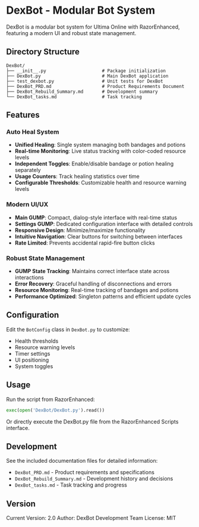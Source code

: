 # DexBot - Modular Bot System

DexBot is a modular bot system for Ultima Online with RazorEnhanced, featuring a modern UI and robust state management.

## Directory Structure

```
DexBot/
├── __init__.py                     # Package initialization
├── DexBot.py                       # Main DexBot application
├── test_dexbot.py                  # Unit tests for DexBot
├── DexBot_PRD.md                   # Product Requirements Document
├── DexBot_Rebuild_Summary.md       # Development summary
└── DexBot_tasks.md                 # Task tracking
```

## Features

### Auto Heal System
- **Unified Healing**: Single system managing both bandages and potions
- **Real-time Monitoring**: Live status tracking with color-coded resource levels
- **Independent Toggles**: Enable/disable bandage or potion healing separately
- **Usage Counters**: Track healing statistics over time
- **Configurable Thresholds**: Customizable health and resource warning levels

### Modern UI/UX
- **Main GUMP**: Compact, dialog-style interface with real-time status
- **Settings GUMP**: Dedicated configuration interface with detailed controls
- **Responsive Design**: Minimize/maximize functionality
- **Intuitive Navigation**: Clear buttons for switching between interfaces
- **Rate Limited**: Prevents accidental rapid-fire button clicks

### Robust State Management
- **GUMP State Tracking**: Maintains correct interface state across interactions
- **Error Recovery**: Graceful handling of disconnections and errors
- **Resource Monitoring**: Real-time tracking of bandages and potions
- **Performance Optimized**: Singleton patterns and efficient update cycles

## Configuration

Edit the `BotConfig` class in `DexBot.py` to customize:
- Health thresholds
- Resource warning levels
- Timer settings
- UI positioning
- System toggles

## Usage

Run the script from RazorEnhanced:
```python
exec(open('DexBot/DexBot.py').read())
```

Or directly execute the DexBot.py file from the RazorEnhanced Scripts interface.

## Development

See the included documentation files for detailed information:
- `DexBot_PRD.md` - Product requirements and specifications
- `DexBot_Rebuild_Summary.md` - Development history and decisions
- `DexBot_tasks.md` - Task tracking and progress

## Version

Current Version: 2.0
Author: DexBot Development Team
License: MIT
